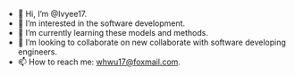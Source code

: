 - 👋 Hi, I’m @Ivyee17.
- 👀 I’m interested in the software development.
- 🌱 I’m currently learning these models and methods.
- 💞️ I’m looking to collaborate on new collaborate with software developing engineers.
- 📫 How to reach me: whwu17@foxmail.com.

<!---
Ivyee17/Ivyee17 is a ✨ special ✨ repository because its `README.md` (this file) appears on your GitHub profile.
You can click the Preview link to take a look at your changes.
--->
